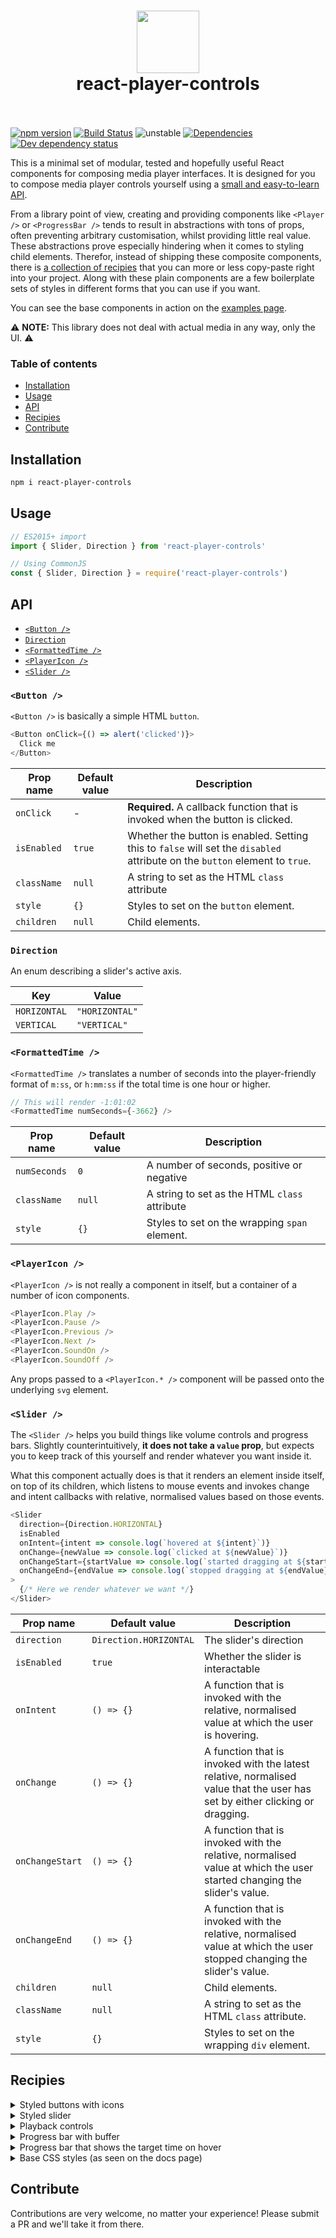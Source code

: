 <h1 align="center">
  <img src="https://cdn.rawgit.com/alexanderwallin/react-player-controls/master/docs/img/logo-icon.svg" width="100" height="100" />
  <br />
  react-player-controls
  <br />
  &nbsp;
</h1>

[![npm version](https://badge.fury.io/js/react-player-controls.svg)](https://badge.fury.io/js/react-player-controls)
[![Build Status](https://travis-ci.org/alexanderwallin/react-player-controls.svg?branch=master)](https://travis-ci.org/alexanderwallin/react-player-controls)
![unstable](https://img.shields.io/badge/status-unstable-yellow.svg)
[![Dependencies](https://img.shields.io/david/alexanderwallin/react-player-controls.svg?style=flat-square)](https://david-dm.org/alexanderwallin/react-player-controls)
[![Dev dependency status](https://david-dm.org/alexanderwallin/react-player-controls/dev-status.svg?style=flat-square)](https://david-dm.org/alexanderwallin/react-player-controls#info=devDependencies)

This is a minimal set of modular, tested and hopefully useful React components for composing media player interfaces. It is designed for you to compose media player controls yourself using a [small and easy-to-learn API](#api).

From a library point of view, creating and providing components like `<Player />` or `<ProgressBar />` tends to result in abstractions with tons of props, often preventing arbitrary customisation, whilst providing little real value. These abstractions prove especially hindering when it comes to styling child elements. Therefor, instead of shipping these composite components, there is [a collection of recipies](#recipies) that you can more or less copy-paste right into your project. Along with these plain components are a few boilerplate sets of styles in different forms that you can use if you want.

You can see the base components in action on the [examples page](https://alexanderwallin.github.io/react-player-controls).

⚠️  **NOTE:** This library does not deal with actual media in any way, only the UI. ⚠️

### Table of contents

* [Installation](#installation)
* [Usage](#usage)
* [API](#api)
* [Recipies](#recipies)
* [Contribute](#contribute)


## Installation

```sh
npm i react-player-controls
```

## Usage

```js
// ES2015+ import
import { Slider, Direction } from 'react-player-controls'

// Using CommonJS
const { Slider, Direction } = require('react-player-controls')
```

## API

* [`<Button />`](#button-)
* [`Direction`](#direction)
* [`<FormattedTime />`](#formattedtime-)
* [`<PlayerIcon />`](#playericon-)
* [`<Slider />`](#slider-)

### `<Button />`

`<Button />` is basically a simple HTML `button`.

```js
<Button onClick={() => alert('clicked')}>
  Click me
</Button>
```

| Prop name | Default value | Description |
|-----------|---------------|-------------|
| `onClick` | - | **Required.** A callback function that is invoked when the button is clicked. |
| `isEnabled` | `true` | Whether the button is enabled. Setting this to `false` will set the `disabled` attribute on the `button` element to `true`. |
| `className` | `null` | A string to set as the HTML `class` attribute |
| `style` | `{}` | Styles to set on the `button` element. |
| `children` | `null` | Child elements. |

### `Direction`

An enum describing a slider's active axis.

| Key | Value |
|-----|-------|
| `HORIZONTAL` | `"HORIZONTAL"` |
| `VERTICAL` | `"VERTICAL"` |

### `<FormattedTime />`

`<FormattedTime />` translates a number of seconds into the player-friendly format of `m:ss`, or `h:mm:ss` if the total time is one hour or higher.

```js
// This will render -1:01:02
<FormattedTime numSeconds={-3662} />
```

| Prop name | Default value | Description |
|-----------|---------------|-------------|
| `numSeconds` | `0` | A number of seconds, positive or negative |
| `className` | `null` | A string to set as the HTML `class` attribute |
| `style` | `{}` | Styles to set on the wrapping `span` element. |

### `<PlayerIcon />`

`<PlayerIcon />` is not really a component in itself, but a container of a number of icon components.

```js
<PlayerIcon.Play />
<PlayerIcon.Pause />
<PlayerIcon.Previous />
<PlayerIcon.Next />
<PlayerIcon.SoundOn />
<PlayerIcon.SoundOff />
```

Any props passed to a `<PlayerIcon.* />` component will be passed onto the underlying `svg` element.

### `<Slider />`

The `<Slider />` helps you build things like volume controls and progress bars. Slightly counterintuitively, **it does not take a `value` prop**, but expects you to keep track of this yourself and render whatever you want inside it.

What this component actually does is that it renders an element inside itself, on top of its children, which listens to mouse events and invokes change and intent callbacks with relative, normalised values based on those events.

```js
<Slider
  direction={Direction.HORIZONTAL}
  isEnabled
  onIntent={intent => console.log(`hovered at ${intent}`)}
  onChange={newValue => console.log(`clicked at ${newValue}`)}
  onChangeStart={startValue => console.log(`started dragging at ${startValue}`)}
  onChangeEnd={endValue => console.log(`stopped dragging at ${endValue}`)}
>
  {/* Here we render whatever we want */}
</Slider>
```

| Prop name | Default value | Description |
|-----------|---------------|-------------|
| `direction` | `Direction.HORIZONTAL` | The slider's direction |
| `isEnabled` | `true` | Whether the slider is interactable |
| `onIntent` | `() => {}` | A function that is invoked with the relative, normalised value at which the user is hovering. |
| `onChange` | `() => {}` | A function that is invoked with the latest relative, normalised value that the user has set by either clicking or dragging. |
| `onChangeStart` | `() => {}` | A function that is invoked with the relative, normalised value at which the user started changing the slider's value. |
| `onChangeEnd` | `() => {}` | A function that is invoked with the relative, normalised value at which the user stopped changing the slider's value. |
| `children` | `null` | Child elements. |
| `className` | `null` | A string to set as the HTML `class` attribute. |
| `style` | `{}` | Styles to set on the wrapping `div` element. |


## Recipies

<details>
<summary>Styled buttons with icons</summary>

```js
import { Button, PlayerIcon } from 'react-player-controls'

// A base component that has base styles applied to it
const PlayerButton = ({ style, children, ...props }) => (
  <Button
    style={{
      appearance: 'none',
      outline: 'none',
      border: 'none',
      borderRadius: 3,
      background: 'white',
      color: 'blue',
      '&:hover': {
        'color': 'lightblue',
      },
      ...style,
    }}
    {...props}
  >
    {children}
  </Button>
)

// Compose buttons with matching icons. Use whatever icon library
// you want. If you don't have any particular logic for each of the
// buttons, you might not need this abstraction.
const PlayButton = props => <Button {...props}><PlayerIcon.Play /></Button>
const PauseButton = props => <Button {...props}><PlayerIcon.Pause /></Button>
const PreviousButton = props => <Button {...props}><PlayerIcon.Previous /></Button>
const NextButton = props => <Button {...props}><PlayerIcon.Next /></Button>
```
</details>

<details>
<summary>Styled slider</summary>

```js
import { Direction, Slider } from 'react-player-controls'

const WHITE_SMOKE = '#eee'
const GRAY = '#878c88'
const GREEN = '#72d687'

// A colored bar that will represent the current value
const SliderBar = ({ direction, value, style }) => (
  <div
    style={Object.assign({}, {
      position: 'absolute',
      background: GRAY,
      borderRadius: 4,
    }, direction === Direction.HORIZONTAL ? {
      top: 0,
      bottom: 0,
      left: 0,
      width: `${value * 100}%`,
    } : {
      right: 0,
      bottom: 0,
      left: 0,
      height: `${value * 100}%`,
    }, style)}
  />
)

// A handle to indicate the current value
const SliderHandle = ({ direction, value, style }) => (
  <div
    style={Object.assign({}, {
      position: 'absolute',
      width: 16,
      height: 16,
      background: GREEN,
      borderRadius: '100%',
      transform: 'scale(1)',
      transition: 'transform 0.2s',
      '&:hover': {
        transform: 'scale(1.3)',
      }
    }, direction === Direction.HORIZONTAL ? {
      top: 0,
      left: `${value * 100}%`,
      marginTop: -4,
      marginLeft: -8,
    } : {
      left: 0,
      bottom: `${value * 100}%`,
      marginBottom: -8,
      marginLeft: -4,
    }, style)}
  />
)

// A composite progress bar component
const ProgressBar = ({ isEnabled, direction, value, ...props }) => (
  <Slider
    isEnabled={isEnabled}
    direction={direction}
    onChange={/* store value somehow */}
    style={{
      width: direction === Direction.HORIZONTAL ? 200 : 8,
      height: direction === Direction.HORIZONTAL ? 8 : 130,
      borderRadius: 4,
      background: WHITE_SMOKE,
      transition: direction === Direction.HORIZONTAL ? 'width 0.1s' : 'height 0.1s',
      cursor: isEnabled === true ? 'pointer' : 'default',
    }}
    {...props}
  >
    <SliderBar direction={direction} value={value} style={{ background: isEnabled ? GREEN : GRAY }} />
    <SliderHandle direction={direction} value={value} style={{ background: isEnabled ? GREEN : GRAY }} />
  </Slider>
)

// Now use <ProgressBar /> somewhere
<ProgressBar
  isEnabled
  direction={Direction.HORIZONTAL}
  value={currentTime / currentSong.duration}
  onChange={value => seek(value * currentSong.duration)}
/>
```
</details>

<details>
<summary>Playback controls</summary>

```js
import { Button } from 'react-player-controls'
import Icon from 'some-icon-library'

const PlaybackControls = ({
  isPlaying,
  onPlaybackChange,
  hasPrevious,
  onPrevious,
  hasNext,
  onNext,
}) => (
  <div>
    <Button disabled={hasPrevious === false} onClick={onPrevious}>
      <Icon.Previous />
    </Button>

    <Button onClick={() => onPlaybackChange(!isPlaying)}>
      {isPlaying ? <Icon.Pause /> : <Icon.Play />}
    </Button>

    <Button disabled={hasNext === false} onClick={onNext}>
      <Icon.Next />
    </Button>
  </div>
)

// Use PlaybackControls in a player context
<PlaybackControls
  isPlaying={player.isPlaying}
  onPlaybackChange={isPlaying => player.setIsPlaying(isPlaying)}
  hasPrevious={songs.indexOf(currentSong) > 0}
  hasNext={songs.indexOf(currentSong) < songs.length - 1}
  onPrevious={player.setSong(songs[songs.indexOf(currentSong) - 1])}
  onNext={player.setSong(songs[songs.indexOf(currentSong) + 1])}
/>
```
</details>

<details>
<summary>Progress bar with buffer</summary>

```js
import { Direction, Slider } from 'react-player-controls'

const Bar = ({ style, children, ...props }) => (
  <div
    style={{
      height: 6,
      width: '100%',
      ...style,
    }}
  >
    {children}
  </div>
)

const ProgressBarWithBuffer = ({
  amountBuffered,
  ...props,
}) => (
  <Slider
    direction={Direction.HORIZONTAL}
    {...props}
  >
    {/* Background bar */}
    <Bar style={{ background: 'gray', width: '100%' }} />

    {/* Buffer bar */}
    <Bar style={{ background: 'silver', width: `${amountBuffered * 100}%` }} />

    {/* Playtime bar */}
    <Bar style={{ background: 'blue', width: `${100 * currentTime / duration}%` }} />
  </Slider>
)

// Use buffer bar somewhere
<ProgressBarWithBuffer
  amountBuffered={secondsBuffered / duration}
  {/* callback props etc */}
/>
```
</details>

<details>
<summary>Progress bar that shows the target time on hover</summary>

```js
import { Direction, FormattedTime, Slider } from 'react-player-controls'

// Create a basic bar that represents time
const TimeBar = ({ children }) => (
  <div
    style={{
      height: 6,
      width: '100%',
      background: 'gray',
    }}
  >
    {children}
  </div>
)

// Create a tooltip that will show the time
const TimeTooltip = ({ numSeconds, style = {} }) => (
  <div
    style={{
      display: 'inline-block',
      position: 'absolute',
      bottom: '100%',
      transform: 'translateX(-50%)',
      padding: 8,
      borderRadius: 3,
      background: 'darkblue',
      color: 'white',
      fontSize: 12,
      fontWeight: 'bold',
      lineHeight: 16,
      textAlign: 'center',
      ...style,
    }}
  >
    <FormattedTime numSeconds={numSeconds} />
  </div>
)

// Create a component to keep track of user interactions
class BarWithTimeOnHover extends React.Component {
  static propTypes = {
    duration: PropTypes.number.isRequired,
  }

  constructor(props) {
    super(props)

    this.state = {
      // This will be a normalised value between 0 and 1,
      // or null when not hovered
      hoverValue: null,
    }

    this.handleIntent = this.handleIntent.bind(this)
    this.handleMouseLeave = this.handleMouseLeave.bind(this)
  }

  handleIntent(value) {
    this.setState({
      hoverValue: value,
    })
  }

  handleMouseLeave() {
    this.setState({
      hoverValue: null,
    })
  }

  render() {
    const { duration } = this.props
    const { hoverValue } = this.state

    return (
      <Slider
        direction={Direction.HORIZONTAL}
        style={{
          position: 'relative',
        }}
        onIntent={this.handleIntent}
        onMouseLeave={this.handleMouseLeave}
      >
        <TimeBar />

        {hoverValue !== null && (
          <TimeTooltip
            numSeconds={hoverValue * duration}
            style={{
              left: `${hoverValue * 100}%`,
            }}
          />
        )}
      </Slider>
    )
  }
}

// Let's use it somewhere
<BarWithTimeOnHover duration={video.duration} />
```
</details>

<details>
<summary>Base CSS styles (as seen on the docs page)</summary>

```css
/* Root slider component */
.slider {
  position: relative;
}

.slider.is-horizontal {
  width: 200px;
  height: 8px;
}

.slider.is-vertical {
  width: 8px;
  height: 200px;
}

/* Bars – can be progress. value, buffer or whatever */
.bar {
  position: absolute;
  border-radius: 50%;
}

.bar.is-background {
  background: #878c88;
}

.bar.is-value {
  background: #72d687;
}

.bar.is-horizontal {
  top: 0;
  bottom: 0;
  left: 0;
  /* width: set dynamically in js */;
  height: 100%;
}

.bar.is-vertical {
  right: 0;
  bottom: 0;
  left: 0;
  width: 100%;
  /* height: set dynamically in js */;
}

/* Slider handle */
.handle {
  position: absolute;
  width: 16px;
  height: 16px;
  background: 'green';
  border-radius: 50%;
  transform: scale(1);
  transition: transform 0.2s;
}

.handle:hover {
  transform: scale(1.3);
}

.handle.is-horizontal {
  top: 0;
  /* left: set dynamically in js to x %; */
  margin-top: -4px;
  margin-left: -8px;
}

.handle.is-vertical {
  left: 0;
  /* bottom: set dynamically in js to x %; */
  margin-bottom: -8px;
  margin-left: -4px;
}
```
</details>


## Contribute

Contributions are very welcome, no matter your experience! Please submit a PR and we'll take it from there.

